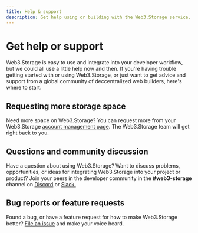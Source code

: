 ```yaml
---
title: Help & support
description: Get help using or building with the Web3.Storage service.
---
```


# Get help or support

Web3.Storage is easy to use and integrate into your developer workflow, but we could all use a little help now and then. If you're having trouble getting started with or using Web3.Storage, or just want to get advice and support from a global community of deccentralized web builders, here's where to start.

## Requesting more storage space

Need more space on Web3.Storage? You can request more from your Web3.Storage [account management page](https://web3.storage/account/). The Web3.Storage team will get right back to you.

## Questions and community discussion

Have a question about using Web3.Storage? Want to discuss problems, opportunities, or ideas for integrating Web3.Storage into your project or product? Join your peers in the developer community in the **#web3-storage** channel on [Discord](https://discord.gg/4zEkFVqwms) or [Slack.](https://filecoin.io/slack)

## Bug reports or feature requests

Found a bug, or have a feature request for how to make Web3.Storage better? [File an issue](https://github.com/web3-storage/web3.storage/issues/new/choose) and make your voice heard.
